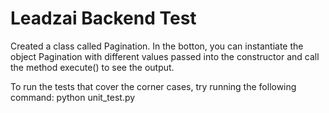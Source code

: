 # Leadzai Backend Test

Created a class called Pagination.
In the botton, you can instantiate the object Pagination 
with different values passed into the constructor and call the method execute() to see the output.

To run the tests that cover the corner cases, try running the following command:  python unit_test.py
